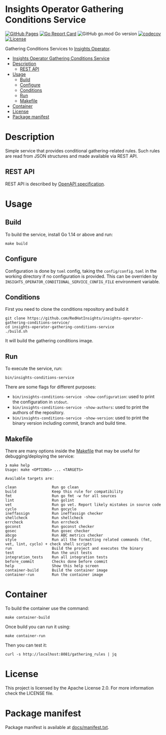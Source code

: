 # Insights Operator Gathering Conditions Service

[![GitHub Pages](https://img.shields.io/badge/%20-GitHub%20Pages-informational)](https://redhatinsights.github.io/insights-operator-gathering-conditions-service/)
[![Go Report Card](https://goreportcard.com/badge/github.com/RedHatInsights/insights-operator-gathering-conditions-service)](https://goreportcard.com/report/github.com/RedHatInsights/insights-operator-gathering-conditions-service)
![GitHub go.mod Go version](https://img.shields.io/github/go-mod/go-version/RedHatInsights/insights-operator-gathering-conditions-service)
[![codecov](https://codecov.io/gh/RedHatInsights/insights-operator-gathering-conditions-service/branch/main/graph/badge.svg?token=PJERQFO02H)](https://codecov.io/gh/RedHatInsights/insights-operator-gathering-conditions-service)
[![License](https://img.shields.io/badge/license-Apache-blue)](https://github.com/RedHatInsights/insights-operator-gathering-conditions-service/blob/main/LICENSE)

Gathering Conditions Services to [Insights Operator](https://github.com/openshift/insights-operator).

<!-- vim-markdown-toc GFM -->

- [Insights Operator Gathering Conditions Service](#insights-operator-gathering-conditions-service)
- [Description](#description)
  - [REST API](#rest-api)
- [Usage](#usage)
  - [Build](#build)
  - [Configure](#configure)
  - [Conditions](#conditions)
  - [Run](#run)
  - [Makefile](#makefile)
- [Container](#container)
- [License](#license)
- [Package manifest](#package-manifest)

<!-- vim-markdown-toc -->

# Description

Simple service that provides conditional gathering-related rules. Such rules
are read from JSON structures and made available via REST API.

## REST API

REST API is described by [OpenAPI specification](openapi.json).

# Usage

## Build

To build the service, install Go 1.14 or above and run:

```shell script
make build
```

## Configure

Configuration is done by `toml` config, taking the `config/config.toml` in the working directory if no configuration is provided. This can be overriden by `INSIGHTS_OPERATOR_CONDITIONAL_SERVICE_CONFIG_FILE` environment variable.

## Conditions

First you need to clone the conditions repository and build it

```shell script
git clone https://github.com/RedHatInsights/insights-operator-gathering-conditions-service/
cd insights-operator-gathering-conditions-service
./build.sh
```

It will build the gathering conditions image.

## Run

To execute the service, run:

```shell script
bin/insights-conditions-service
```

There are some flags for different purposes:

- `bin/insights-conditions-service -show-configuration`: used to print the configuration in `stdout`.
- `bin/insights-conditions-service -show-authors`: used to print the authors of the repository.
- `bin/insights-conditions-service -show-version`: used to print the binary version including commit, branch and build time.

## Makefile

There are many options inside the [Makefile](Makefile) that may be useful for debugging/deploying the service:

```
❯ make help
Usage: make <OPTIONS> ... <TARGETS>

Available targets are:

clean                Run go clean
build                Keep this rule for compatibility
fmt                  Run go fmt -w for all sources
lint                 Run golint
vet                  Run go vet. Report likely mistakes in source code
cyclo                Run gocyclo
ineffassign          Run ineffassign checker
shellcheck           Run shellcheck
errcheck             Run errcheck
goconst              Run goconst checker
gosec                Run gosec checker
abcgo                Run ABC metrics checker
style                Run all the formatting related commands (fmt, vet, lint, cyclo) + check shell scripts
run                  Build the project and executes the binary
test                 Run the unit tests
integration_tests    Run all integration tests
before_commit        Checks done before commit
help                 Show this help screen
container-build      Build the container image
container-run        Run the container image
```

# Container

To build the container use the command:

```shell script
make container-build
```

Once build you can run it using:

```shell script
make container-run
```

Then you can test it:

```shell script
curl -s http://localhost:8081/gathering_rules | jq
```

# License

This project is licensed by the Apache License 2.0. For more information check the LICENSE file.

# Package manifest

Package manifest is available at [docs/manifest.txt](docs/manifest.txt).
